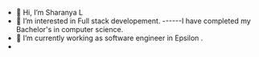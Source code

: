 - 👋 Hi, I’m Sharanya L
- 👀 I’m interested in Full stack developement.
------I have completed my Bachelor's in computer science.
- 🌱 I’m currently working as software engineer in Epsilon .
-

<!---
Sharu15/Sharu15 is a ✨ special ✨ repository because its `README.md` (this file) appears on your GitHub profile.
You can click the Preview link to take a look at your changes.
--->
